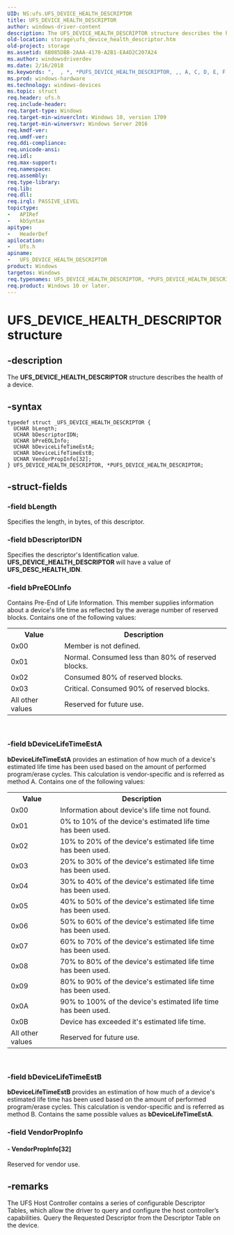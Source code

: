 ```yaml
---
UID: NS:ufs.UFS_DEVICE_HEALTH_DESCRIPTOR
title: UFS_DEVICE_HEALTH_DESCRIPTOR
author: windows-driver-content
description: The UFS_DEVICE_HEALTH_DESCRIPTOR structure describes the health of a device.
old-location: storage\ufs_device_health_descriptor.htm
old-project: storage
ms.assetid: 6B085DBB-2AAA-4170-A2B1-EA4D2C207A24
ms.author: windowsdriverdev
ms.date: 2/16/2018
ms.keywords: ",  , *, *PUFS_DEVICE_HEALTH_DESCRIPTOR, ,, A, C, D, E, F, H, I, L, O, P, PUFS_DEVICE_HEALTH_DESCRIPTOR, PUFS_DEVICE_HEALTH_DESCRIPTOR structure pointer [Storage Devices], R, S, T, U, UFS_DEVICE_HEALTH_DESCRIPTOR, UFS_DEVICE_HEALTH_DESCRIPTOR structure [Storage Devices], V, _, storage.ufs_device_health_descriptor, ufs/PUFS_DEVICE_HEALTH_DESCRIPTOR, ufs/UFS_DEVICE_HEALTH_DESCRIPTOR"
ms.prod: windows-hardware
ms.technology: windows-devices
ms.topic: struct
req.header: ufs.h
req.include-header: 
req.target-type: Windows
req.target-min-winverclnt: Windows 10, version 1709
req.target-min-winversvr: Windows Server 2016
req.kmdf-ver: 
req.umdf-ver: 
req.ddi-compliance: 
req.unicode-ansi: 
req.idl: 
req.max-support: 
req.namespace: 
req.assembly: 
req.type-library: 
req.lib: 
req.dll: 
req.irql: PASSIVE_LEVEL
topictype:
-	APIRef
-	kbSyntax
apitype:
-	HeaderDef
apilocation:
-	Ufs.h
apiname:
-	UFS_DEVICE_HEALTH_DESCRIPTOR
product: Windows
targetos: Windows
req.typenames: UFS_DEVICE_HEALTH_DESCRIPTOR, *PUFS_DEVICE_HEALTH_DESCRIPTOR
req.product: Windows 10 or later.
---
```


# UFS_DEVICE_HEALTH_DESCRIPTOR structure


## -description


The <b>UFS_DEVICE_HEALTH_DESCRIPTOR</b> structure describes the health of a device. 


## -syntax


````
typedef struct _UFS_DEVICE_HEALTH_DESCRIPTOR {
  UCHAR bLength;
  UCHAR bDescriptorIDN;
  UCHAR bPreEOLInfo;
  UCHAR bDeviceLifeTimeEstA;
  UCHAR bDeviceLifeTimeEstB;
  UCHAR VendorPropInfo[32];
} UFS_DEVICE_HEALTH_DESCRIPTOR, *PUFS_DEVICE_HEALTH_DESCRIPTOR;
````


## -struct-fields




### -field bLength

Specifies the length, in bytes, of this descriptor.


### -field bDescriptorIDN

Specifies the descriptor's Identification value. <b>UFS_DEVICE_HEALTH_DESCRIPTOR </b>will have a value of <b>UFS_DESC_HEALTH_IDN</b>.


### -field bPreEOLInfo

Contains Pre-End of Life Information. This member supplies information about a device's life time as reflected by the average number of reserved blocks. Contains one of the following values:

<table>
<tr>
<th>Value</th>
<th>Description</th>
</tr>
<tr>
<td>0x00</td>
<td>Member is not defined.</td>
</tr>
<tr>
<td>0x01</td>
<td>Normal. Consumed less than 80% of reserved blocks.</td>
</tr>
<tr>
<td>0x02</td>
<td>Consumed 80% of
reserved blocks.</td>
</tr>
<tr>
<td>0x03</td>
<td>Critical. Consumed 90% of
reserved blocks.</td>
</tr>
<tr>
<td>All other values</td>
<td>Reserved for future use.</td>
</tr>
</table>
 


### -field bDeviceLifeTimeEstA

<b>bDeviceLifeTimeEstA</b> provides an estimation of how much of a device's estimated life time has been used based on the amount of performed program/erase cycles. This calculation is vendor-specific and is referred as method A. Contains one of the following values:

<table>
<tr>
<th>Value</th>
<th>Description</th>
</tr>
<tr>
<td>0x00</td>
<td>Information about device's life time not found.</td>
</tr>
<tr>
<td>0x01</td>
<td>0% to 10% of the device's estimated life time has been used.</td>
</tr>
<tr>
<td>0x02</td>
<td>10% to 20% of the device's estimated life time has been used.</td>
</tr>
<tr>
<td>0x03</td>
<td>20% to 30% of the device's estimated life time has been used.</td>
</tr>
<tr>
<td>0x04</td>
<td>30% to 40% of the device's estimated life time has been used.</td>
</tr>
<tr>
<td>0x05</td>
<td>40% to 50% of the device's estimated life time has been used.</td>
</tr>
<tr>
<td>0x06</td>
<td>50% to 60% of the device's estimated life time has been used.</td>
</tr>
<tr>
<td>0x07</td>
<td>60% to 70% of the device's estimated life time has been used.</td>
</tr>
<tr>
<td>0x08</td>
<td>70% to 80% of the device's estimated life time has been used.</td>
</tr>
<tr>
<td>0x09</td>
<td>80% to 90% of the device's estimated life time has been used.</td>
</tr>
<tr>
<td>0x0A</td>
<td>90% to 100% of the device's estimated life time has been used.</td>
</tr>
<tr>
<td>0x0B</td>
<td>Device has exceeded it's estimated life time.</td>
</tr>
<tr>
<td>All other values</td>
<td>Reserved for future use.</td>
</tr>
</table>
 


### -field bDeviceLifeTimeEstB

<b>bDeviceLifeTimeEstB</b> provides an estimation of how much of a device's estimated life time has been used based on the amount of performed program/erase cycles. This calculation is vendor-specific and is referred as method B. Contains the same possible values as <b>bDeviceLifeTimeEstA</b>.


### -field VendorPropInfo

 




#### - VendorPropInfo[32]

Reserved for vendor use.


## -remarks



The UFS Host Controller contains a series of configurable Descriptor Tables, which allow the driver to query and configure the host controller’s capabilities. Query the Requested Descriptor from the Descriptor Table on the device.



